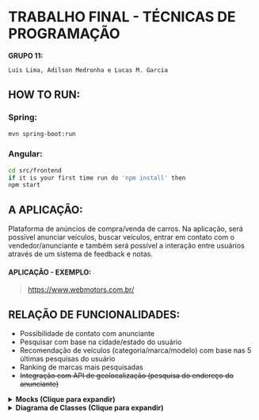 # TRABALHO FINAL - TÉCNICAS DE PROGRAMAÇÃO
**GRUPO 11:**
```bash
Luís Lima, Adilson Medronha e Lucas M. Garcia
```

## HOW TO RUN:

### Spring:
```bash
mvn spring-boot:run
```

### Angular:
```bash
cd src/frontend
if it is your first time run do 'npm install' then
npm start
```

## A APLICAÇÃO:
<p>Plataforma de anúncios de compra/venda de carros. Na aplicação, será possível anunciar veículos, buscar veículos, entrar em contato com o vendedor/anunciante e também será possível a interação entre usuários através de um sistema de feedback e notas.</p>

#### APLICAÇÃO - EXEMPLO:
> https://www.webmotors.com.br/



## RELAÇÃO DE FUNCIONALIDADES:

- Possibilidade de contato com anunciante
- Pesquisar com base na cidade/estado do usuário
- Recomendação de veículos (categoria/marca/modelo) com base nas 5 últimas pesquisas do usuário
- Ranking de marcas mais pesquisadas
- ~~Integração com API de geolocalização (pesquisa do endereço do anunciante)~~



<details>
  
  <summary><b>Mocks (Clique para expandir)</b></summary>
  
   
                                                   Tela Principal
  
  ![img](https://i.imgur.com/A3RiAiu.jpg)
  
                                                   Tela de Busca

   
   ![img](https://i.imgur.com/GRGGPid.jpg)
  
  
</details>

<details>
  
  <summary><b>Diagrama de Classes (Clique para expandir)</b></summary>
  
   
                                                   Diagrama
  
  ![img](https://i.imgur.com/wXN7Bae.jpg)

  
  
</details>
